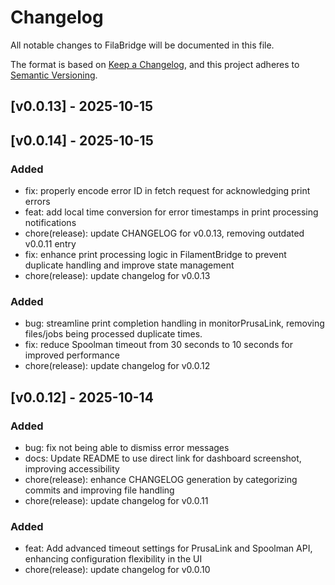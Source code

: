 # Changelog

All notable changes to FilaBridge will be documented in this file.

The format is based on [Keep a Changelog](https://keepachangelog.com/en/1.0.0/),
and this project adheres to [Semantic Versioning](https://semver.org/spec/v2.0.0.html).

## [v0.0.13] - 2025-10-15
## [v0.0.14] - 2025-10-15

### Added

- fix: properly encode error ID in fetch request for acknowledging print errors
- feat: add local time conversion for error timestamps in print processing notifications
- chore(release): update CHANGELOG for v0.0.13, removing outdated v0.0.11 entry
- fix: enhance print processing logic in FilamentBridge to prevent duplicate handling and improve state management
- chore(release): update changelog for v0.0.13


### Added

- bug: streamline print completion handling in monitorPrusaLink, removing files/jobs being processed duplicate times.
- fix: reduce Spoolman timeout from 30 seconds to 10 seconds for improved performance
- chore(release): update changelog for v0.0.12

## [v0.0.12] - 2025-10-14

### Added

- bug: fix not being able to dismiss error messages
- docs: Update README to use direct link for dashboard screenshot, improving accessibility
- chore(release): enhance CHANGELOG generation by categorizing commits and improving file handling
- chore(release): update changelog for v0.0.11

### Added

- feat: Add advanced timeout settings for PrusaLink and Spoolman API, enhancing configuration flexibility in the UI
- chore(release): update changelog for v0.0.10
